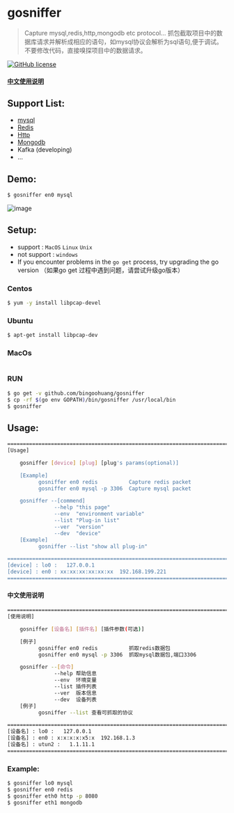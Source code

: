 
# gosniffer

> Capture mysql,redis,http,mongodb etc protocol...
> 抓包截取项目中的数据库请求并解析成相应的语句，如mysql协议会解析为sql语句,便于调试。
> 不要修改代码，直接嗅探项目中的数据请求。

[![GitHub license](https://img.shields.io/github/license/bingoohuang/gosniffer.svg?style=popout-square)](https://github.com/bingoohuang/gosniffer/blob/master/LICENSE)

#### [中文使用说明](#中文使用说明)

## Support List:
- [mysql](#mysql)
- [Redis](#redis)
- [Http](#http)
- [Mongodb](#mongodb)
- Kafka (developing)
- ...

## Demo:

``` bash
$ gosniffer en0 mysql
```
![image](https://github.com/bingoohuang/gosniffer/raw/master/images/demo.gif)

## Setup:

- support : `MacOS` `Linux` `Unix`
- not support : `windows`
- If you encounter problems in the `go get` process, try upgrading the go version （如果go get 过程中遇到问题，请尝试升级go版本）

### Centos

``` bash
$ yum -y install libpcap-devel
```

### Ubuntu

``` bash
$ apt-get install libpcap-dev
```

### MacOs

``` bash

```

### RUN

``` bash
$ go get -v github.com/bingoohuang/gosniffer
$ cp -rf $(go env GOPATH)/bin/gosniffer /usr/local/bin
$ gosniffer

```
## Usage:
``` bash
==================================================================================
[Usage]

    gosniffer [device] [plug] [plug's params(optional)]

    [Example]
          gosniffer en0 redis          Capture redis packet
          gosniffer en0 mysql -p 3306  Capture mysql packet

    gosniffer --[commend]
               --help "this page"
               --env  "environment variable"
               --list "Plug-in list"
               --ver  "version"
               --dev  "device"
    [Example]
          gosniffer --list "show all plug-in"

==================================================================================
[device] : lo0 :   127.0.0.1
[device] : en0 : xx:xx:xx:xx:xx:xx  192.168.199.221
==================================================================================
```

#### 中文使用说明
``` bash
=======================================================================
[使用说明]

    gosniffer [设备名] [插件名] [插件参数(可选)]

    [例子]
          gosniffer en0 redis          抓取redis数据包
          gosniffer en0 mysql -p 3306  抓取mysql数据包,端口3306

    gosniffer --[命令]
               --help 帮助信息
               --env  环境变量
               --list 插件列表
               --ver  版本信息
               --dev  设备列表
    [例子]
          gosniffer --list 查看可抓取的协议

=======================================================================
[设备名] : lo0 :   127.0.0.1
[设备名] : en0 : x:x:x:x:x5:x  192.168.1.3
[设备名] : utun2 :   1.1.11.1
=======================================================================
```

### Example:
``` bash
$ gosniffer lo0 mysql 
$ gosniffer en0 redis 
$ gosniffer eth0 http -p 8080
$ gosniffer eth1 mongodb
```
